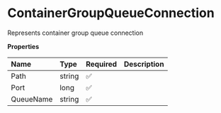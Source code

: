 # ContainerGroupQueueConnection

Represents container group queue connection

**Properties**

| Name      | Type   | Required | Description |
| :-------- | :----- | :------- | :---------- |
| Path      | string | ✅       |             |
| Port      | long   | ✅       |             |
| QueueName | string | ✅       |             |
